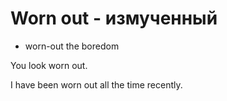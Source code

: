 # Worn out - измученный




- worn-out the boredom

You look worn out.

I have been worn out all the time recently.